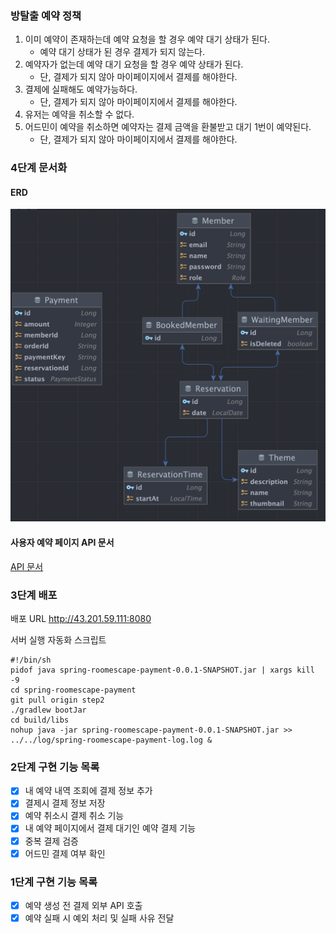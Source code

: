 ### 방탈출 예약 정책
1. 이미 예약이 존재하는데 예약 요청을 할 경우 예약 대기 상태가 된다.
   - 예약 대기 상태가 된 경우 결제가 되지 않는다.
2. 예약자가 없는데 예약 대기 요청을 할 경우 예약 상태가 된다.
   - 단, 결제가 되지 않아 마이페이지에서 결제를 해야한다.
3. 결제에 실패해도 예약가능하다.
   - 단, 결제가 되지 않아 마이페이지에서 결제를 해야한다.
4. 유저는 예약을 취소할 수 없다.
5. 어드민이 예약을 취소하면 예약자는 결제 금액을 환불받고 대기 1번이 예약된다.
   - 단, 결제가 되지 않아 마이페이지에서 결제를 해야한다.

### 4단계 문서화
#### ERD
![ERD.png](ERD.png)

#### 사용자 예약 페이지 API 문서
[API 문서](https://documenter.getpostman.com/view/28524192/2sA3Qy69if)


### 3단계 배포
배포 URL
http://43.201.59.111:8080

서버 실행 자동화 스크립트
```shell
#!/bin/sh
pidof java spring-roomescape-payment-0.0.1-SNAPSHOT.jar | xargs kill -9
cd spring-roomescape-payment
git pull origin step2
./gradlew bootJar
cd build/libs
nohup java -jar spring-roomescape-payment-0.0.1-SNAPSHOT.jar >> ../../log/spring-roomescape-payment-log.log &
```

### 2단계 구현 기능 목록
- [x] 내 예약 내역 조회에 결제 정보 추가
- [x] 결제시 결제 정보 저장
- [x] 예약 취소시 결제 취소 기능 
- [x] 내 예약 페이지에서 결제 대기인 예약 결제 기능
- [x] 중복 결제 검증
- [x] 어드민 결제 여부 확인

### 1단계 구현 기능 목록
- [x] 예약 생성 전 결제 외부 API 호출
- [x] 예약 실패 시 예외 처리 및 실패 사유 전달
